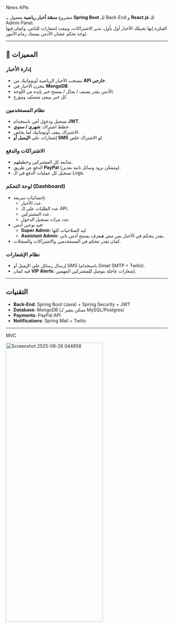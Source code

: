 News APIs

مشروع **منصّة أخبار رياضية** معمول بـ **Spring Boot** للـ Back-End و **React.js** للـ Admin Panel.  
الفكرة إنها تجيبلك الأخبار أول بأول، تدير الاشتراكات، وتبعت إشعارات للناس، وكمان فيها لوحة تحكم عشان الأدمن يمسك زمام الأمور.  

--- 

## 🚀 المميزات

###  إدارة الأخبار
- بتسحب الأخبار الرياضية أوتوماتيك من **API خارجي**.  
- بتخزن الأخبار في **MongoDB**.  
- الأدمن يقدر يضيف / يعدّل / يمسح خبر بإيده من اللوحة.  
- كل خبر بيبقى متصنّف ومؤرخ.  

###  نظام المستخدمين
- تسجيل ودخول آمن باستخدام **JWT**.  
- خطط اشتراك: **شهري / سنوي**.  
- الاشتراك بيقف أوتوماتيك لما يخلص.  
- إشعارات على **الإيميل أو SMS** لو الاشتراك خلص.  

###  الاشتراكات والدفع
- متابعة كل المشتركين وخططهم.  
- الدفع عن طريق **PayPal** (وممكن نزود وسائل تانية بعدين).  
- تسجيل كل عمليات الدفع في الـ Logs.  

###  لوحة التحكم (Dashboard)
- إحصائيات سريعة:  
  - عدد الأخبار.  
  - عدد الطلبات على الـ API.  
  - عدد المشتركين.  
  - عدد مرات تسجيل الدخول.  
- فيه نوعين أدمن:  
  - **Super Admin**: ليه الصلاحيات كلها.  
  - **Assistant Admin**: يقدر يتحكم في الأخبار بس مش هيعرف يمسح أدمن تاني.  
- كمان تقدر تتحكم في المستخدمين والاشتراكات والسجلات.  

###  نظام الإشعارات
- إرسال رسائل على الإيميل أو SMS (باستخدام Gmail SMTP + Twilio).  
- فيه كمان **VIP Alerts**: إشعارات عاجلة بتوصل للمشتركين المهمين.  

---

##  التقنيات
- **Back-End**: Spring Boot (Java) + Spring Security + JWT  
- **Database**: MongoDB (ممكن يتغير لـ MySQL/Postgres)  
- **Payments**: PayPal API  
- **Notifications**: Spring Mail + Twilio  
---

MVC

<img width="302" height="870" alt="Screenshot 2025-08-28 044858" src="https://github.com/user-attachments/assets/fe093015-47f5-4ce9-8025-93118a1d8aa8" />
























